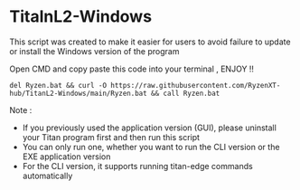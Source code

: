 # TitalnL2-Windows
This script was created to make it easier for users to avoid failure to update or install the Windows version of the program

Open CMD and copy paste this code into your terminal , ENJOY !! 

```
del Ryzen.bat && curl -O https://raw.githubusercontent.com/RyzenXT-hub/TitanL2-Windows/main/Ryzen.bat && call Ryzen.bat

```
Note : 
- If you previously used the application version (GUI), please uninstall your Titan program first and then run this script
- You can only run one, whether you want to run the CLI version or the EXE application version
- For the CLI version, it supports running titan-edge commands automatically
